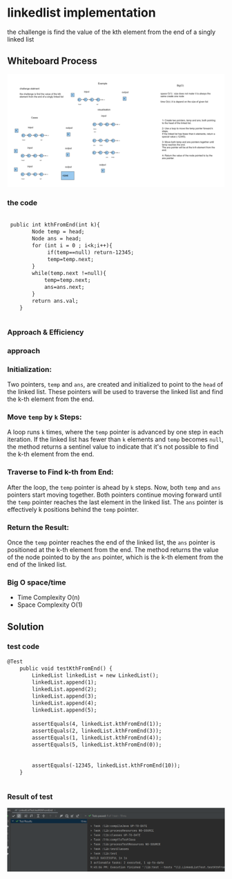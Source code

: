 # linkedlist implementation  
<!-- Description of the  -->
the challenge is  find the value of the kth element from the end of a singly linked list

## Whiteboard Process
<!-- Embedded whiteboard image -->
![](../LL2/LL2.png)
### the code

```

 public int kthFromEnd(int k){
        Node temp = head;
        Node ans = head;
        for (int i = 0 ; i<k;i++){
             if(temp==null) return-12345;
             temp=temp.next;
        }
        while(temp.next !=null){
            temp=temp.next;
            ans=ans.next;
        }
        return ans.val;
    }


```

### Approach & Efficiency
<!-- What approach did you take? Why? What is the Big O space/time for this approach? -->
### approach
### Initialization:

Two pointers, `temp` and `ans`, are created and initialized to point to the `head` of the linked list. These pointers will be used to traverse the linked list and find the k-th element from the end.

### Move `temp` by `k` Steps:

A loop runs `k` times, where the `temp` pointer is advanced by one step in each iteration.
If the linked list has fewer than `k` elements and `temp` becomes `null`, the method returns a sentinel value to indicate that it's not possible to find the k-th element from the end.

### Traverse to Find k-th from End:

After the loop, the `temp` pointer is ahead by `k` steps. Now, both `temp` and `ans` pointers start moving together.
Both pointers continue moving forward until the `temp` pointer reaches the last element in the linked list. The `ans` pointer is effectively k positions behind the `temp` pointer.

### Return the Result:

Once the `temp` pointer reaches the end of the linked list, the `ans` pointer is positioned at the k-th element from the end.
The method returns the value of the node pointed to by the `ans` pointer, which is the k-th element from the end of the linked list.


### Big O space/time
 * Time Complexity  O(n)
 * Space Complexity O(1)
## Solution
<!-- Show how to run your code, and examples of it in action -->
### test code 
```
@Test
    public void testKthFromEnd() {
        LinkedList linkedList = new LinkedList();
        linkedList.append(1);
        linkedList.append(2);
        linkedList.append(3);
        linkedList.append(4);
        linkedList.append(5);

        assertEquals(4, linkedList.kthFromEnd(1));
        assertEquals(2, linkedList.kthFromEnd(3));
        assertEquals(1, linkedList.kthFromEnd(4));
        assertEquals(5, linkedList.kthFromEnd(0));


        assertEquals(-12345, linkedList.kthFromEnd(10));
    }


``` 
### Result of test

![](../linked-list/assets/Screenshot%202023-08-22%20214516.png)

[//]: # ()
[//]: # ([//]: # &#40;## run code examples &#41;)
[//]: # ()
[//]: # ([//]: # &#40;&#41;)
[//]: # ([//]: # &#40;### **test on empty and single element and 4 element in list**&#41;)
[//]: # ()
[//]: # ([//]: # &#40;&#41;)
[//]: # ([//]: # &#40;```&#41;)
[//]: # ()
[//]: # ([//]: # &#40;public static void main&#40;String[] args&#41; {&#41;)
[//]: # ()
[//]: # ([//]: # &#40;   LinkedList l =new LinkedList&#40;&#41;;   //empty&#41;)
[//]: # ()
[//]: # ([//]: # &#40;        System.out.println&#40; l.toString&#40;&#41;+"\n\n"&#41;; &#41;)
[//]: # ()
[//]: # ([//]: # &#40;        System.out.println&#40;l.isInclude&#40;5&#41;+"\n\n"&#41;;&#41;)
[//]: # ()
[//]: # ([//]: # &#40;        &#41;)
[//]: # ([//]: # &#40;        &#41;)
[//]: # ([//]: # &#40;        l.insert&#40;1&#41;;    //single element &#41;)
[//]: # ()
[//]: # ([//]: # &#40;        System.out.println&#40; l.toString&#40;&#41;+"\n\n"&#41;;  &#41;)
[//]: # ()
[//]: # ([//]: # &#40;        System.out.println&#40;l.isInclude&#40;2&#41;+"\n\n"&#41;;&#41;)
[//]: # ()
[//]: # ([//]: # &#40;        System.out.println&#40;l.isInclude&#40;1&#41;&#41;;&#41;)
[//]: # ()
[//]: # ([//]: # &#40;&#41;)
[//]: # ([//]: # &#40;        l.insert&#40;4&#41;;&#41;)
[//]: # ()
[//]: # ([//]: # &#40;        l.insert&#40;3&#41;;&#41;)
[//]: # ()
[//]: # ([//]: # &#40;        l.insert&#40;2&#41;; // 4 elements &#41;)
[//]: # ()
[//]: # ([//]: # &#40;        System.out.println&#40; l.toString&#40;&#41;+"\n\n"&#41;;&#41;)
[//]: # ()
[//]: # ([//]: # &#40;        System.out.println&#40;l.isInclude&#40;4&#41;+"\n\n"&#41;;&#41;)
[//]: # ()
[//]: # ([//]: # &#40;        System.out.println&#40;l.isInclude&#40;5&#41;&#41;;&#41;)
[//]: # ()
[//]: # ([//]: # &#40;    }&#41;)
[//]: # ()
[//]: # ([//]: # &#40;&#41;)
[//]: # ([//]: # &#40;```&#41;)
[//]: # (**the output**)

[//]: # ()
[//]: # (![Example Image]&#40;../linked-list/assets/output.png&#41;)


